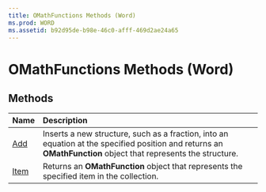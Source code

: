 ```yaml
---
title: OMathFunctions Methods (Word)
ms.prod: WORD
ms.assetid: b92d95de-b98e-46c0-afff-469d2ae24a65
---
```



# OMathFunctions Methods (Word)

## Methods



|**Name**|**Description**|
|:-----|:-----|
|[Add](omathfunctions-add-method-word.md)|Inserts a new structure, such as a fraction, into an equation at the specified position and returns an  **OMathFunction** object that represents the structure.|
|[Item](omathfunctions-item-method-word.md)|Returns an  **OMathFunction** object that represents the specified item in the collection.|

